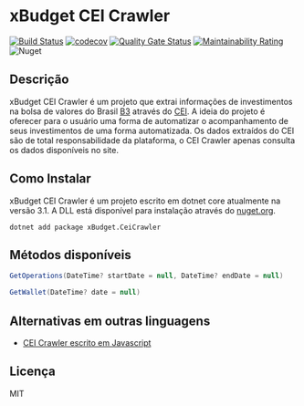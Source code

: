 # xBudget CEI Crawler


[![Build Status](https://travis-ci.com/xBudget/cei-crawler.svg?token=1iSZTdpmsYpLXbyppWrQ&branch=master)](https://travis-ci.com/xBudget/cei-crawler)
[![codecov](https://codecov.io/gh/xBudget/cei-crawler/branch/master/graph/badge.svg)](https://codecov.io/gh/xBudget/cei-crawler)
[![Quality Gate Status](https://sonarcloud.io/api/project_badges/measure?project=xBudget_cei-crawler&metric=alert_status)](https://sonarcloud.io/dashboard?id=xBudget_cei-crawler)
[![Maintainability Rating](https://sonarcloud.io/api/project_badges/measure?project=xBudget_cei-crawler&metric=sqale_rating)](https://sonarcloud.io/dashboard?id=xBudget_cei-crawler)
![Nuget](https://img.shields.io/nuget/v/xBudget.CeiCrawler)


## Descrição
xBudget CEI Crawler é um projeto que extrai informações de investimentos na bolsa de valores do Brasil [B3](http://www.b3.com.br/pt_br/) através do [CEI](https://cei.b3.com.br/). A ideia do projeto é oferecer para o usuário uma forma de automatizar o acompanhamento de seus investimentos de uma forma automatizada.
Os dados extraídos do CEI são de total responsabilidade da plataforma, o CEI Crawler apenas consulta os dados disponíveis no site.

## Como Instalar
xBudget CEI Crawler é um projeto escrito em dotnet core atualmente na versão 3.1. A DLL está disponível para instalação através do [nuget.org](https://www.nuget.org/packages/xBudget.CeiCrawler/). 

```
dotnet add package xBudget.CeiCrawler
```

## Métodos disponíveis

```c#
GetOperations(DateTime? startDate = null, DateTime? endDate = null)
```

```c#
GetWallet(DateTime? date = null)
```

## Alternativas em outras linguagens
- [CEI Crawler escrito em Javascript](https://github.com/Menighin/cei-crawler)

## Licença
MIT
